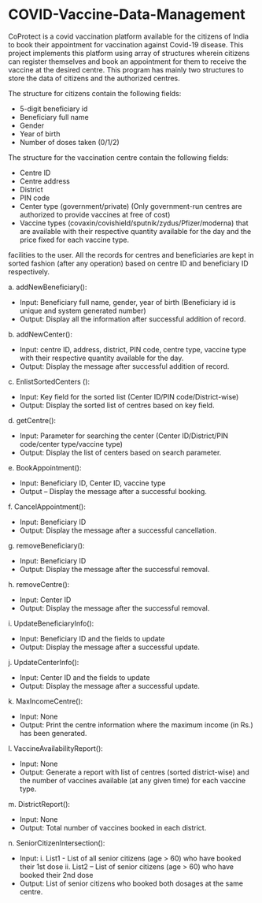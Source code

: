 # COVID-Vaccine-Data-Management
CoProtect is a covid vaccination platform available for the citizens of India to book their appointment for vaccination against Covid-19 disease. This project implements this platform using array of structures wherein citizens can register themselves and book an appointment for them to receive the vaccine at the desired centre. This program has mainly two structures to store the data of citizens and the authorized centres.

The structure for citizens contain the following fields:
- 5-digit beneficiary id
- Beneficiary full name
- Gender
- Year of birth
- Number of doses taken (0/1/2)

The structure for the vaccination centre contain the following fields:
- Centre ID
- Centre address
- District
- PIN code
- Center type (government/private) (Only government-run centres are authorized to provide vaccines at free of cost)
- Vaccine types (covaxin/covishield/sputnik/zydus/Pfizer/moderna) that are available with their respective quantity available for the day and the price fixed for each vaccine
type.

facilities to the user.
All the records for centres and beneficiaries are kept in sorted fashion (after any operation) based on centre ID and beneficiary ID respectively.

a. addNewBeneficiary():
  - Input: Beneficiary full name, gender, year of birth (Beneficiary id is unique and system generated number)
  - Output: Display all the information after successful addition of record.

b. addNewCenter():
  - Input: centre ID, address, district, PIN code, centre type, vaccine type with their respective quantity available for the day.
- Output: Display the message after successful addition of record.

c. EnlistSortedCenters ():
  - Input: Key field for the sorted list (Center ID/PIN code/District-wise)
  - Output: Display the sorted list of centres based on key field.

d. getCentre():
  - Input: Parameter for searching the center (Center ID/District/PIN code/center type/vaccine type)
  - Output: Display the list of centers based on search parameter.

e. BookAppointment():
  - Input: Beneficiary ID, Center ID, vaccine type
  - Output – Display the message after a successful booking.

f. CancelAppointment():
  - Input: Beneficiary ID
  - Output: Display the message after a successful cancellation.

g. removeBeneficiary():
  - Input: Beneficiary ID
  - Output: Display the message after the successful removal.

h. removeCentre():
  - Input: Center ID
  - Output: Display the message after the successful removal.

i. UpdateBeneficiaryInfo():
  - Input: Beneficiary ID and the fields to update
  - Output: Display the message after a successful update.

j. UpdateCenterInfo():
  - Input: Center ID and the fields to update
  - Output: Display the message after a successful update.

k. MaxIncomeCentre():
  - Input: None
  - Output: Print the centre information where the maximum income (in Rs.) has been generated.

l. VaccineAvailabilityReport():
  - Input: None
  - Output: Generate a report with list of centres (sorted district-wise) and the number of vaccines available (at any given time) for each vaccine type.

m. DistrictReport():
  - Input: None
  - Output: Total number of vaccines booked in each district.

n. SeniorCitizenIntersection():
  - Input:
    i. List1 - List of all senior citizens (age > 60) who have booked their 1st dose
    ii. List2 – List of senior citizens (age > 60) who have booked their 2nd dose
  - Output: List of senior citizens who booked both dosages at the same centre.
